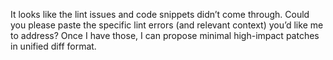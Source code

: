 It looks like the lint issues and code snippets didn’t come through. Could you please paste the specific lint errors (and relevant context) you’d like me to address? Once I have those, I can propose minimal high-impact patches in unified diff format.